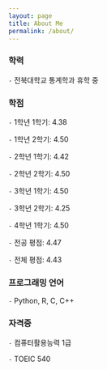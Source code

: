 ```yaml
---
layout: page
title: About Me
permalink: /about/
---
```


### 학력

`-` 전북대학교 통계학과 휴학 중

### 학점

`-` 1학년 1학기: 4.38

`-` 1학년 2학기: 4.50

`-` 2학년 1학기: 4.42

`-` 2학년 2학기: 4.50

`-` 3학년 1학기: 4.50

`-` 3학년 2학기: 4.25

`-` 4학년 1학기: 4.50

`-` 전공 평점: 4.47

`-` 전체 평점: 4.43

### 프로그래밍 언어

`-` Python, R, C, C++

### 자격증

`-` 컴퓨터활용능력 1급

`-` TOEIC 540

[^1]:a blogging platform that natively supports Jupyter notebooks in addition to other formats.
